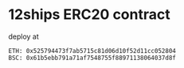 # 12ships ERC20 contract

deploy at 
```
ETH: 0x525794473f7ab5715c81d06d10f52d11cc052804
BSC: 0x61b5ebb791a71af7548755f88971138064037d8f
```
